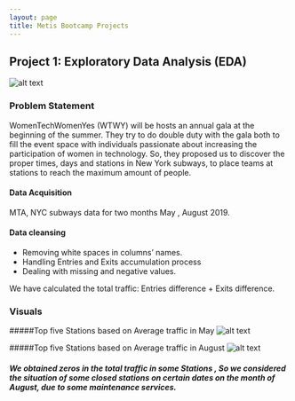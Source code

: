 ```yaml
---
layout: page
title: Metis Bootcamp Projects
---
```

## Project 1: Exploratory Data Analysis (EDA)
![alt text](logo.png)
### Problem Statement
WomenTechWomenYes (WTWY) will be hosts an annual gala at the beginning of the summer. They try to do double duty with the gala both to fill the event space with individuals passionate about increasing the participation of women in technology. So, they proposed us to discover the proper times, days and stations in New York subways, to place teams at stations to reach the maximum amount of people.
 #### Data Acquisition 
 MTA, NYC subways data for two months  May , August 2019.	

 #### Data cleansing 
+ Removing white spaces in columns’ names.
+ Handling Entries and Exits accumulation process
+ Dealing with missing and negative values.

We have calculated the total traffic: Entries difference + Exits difference.

### Visuals
 #####Top five Stations based on Average traffic in May 
![alt text](MayTopAvgStations.png)

 #####Top five Stations based on Average traffic in August 
![alt text](AvgTopFiveStation)

##### We obtained zeros in the total traffic in some Stations , So we considered  the situation of some  closed stations on certain dates on the month of August, due to some maintenance services.








